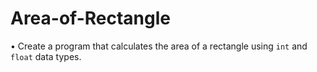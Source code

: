 # Area-of-Rectangle
•	Create a program that calculates the area of a rectangle using `int` and `float` data types.
